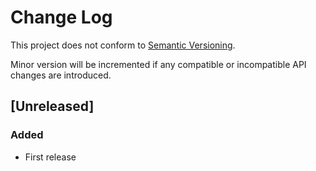 # Change Log

This project does not conform to [Semantic Versioning](http://semver.org/).

Minor version will be incremented if any compatible or incompatible API changes are introduced.

## [Unreleased]
### Added
- First release
